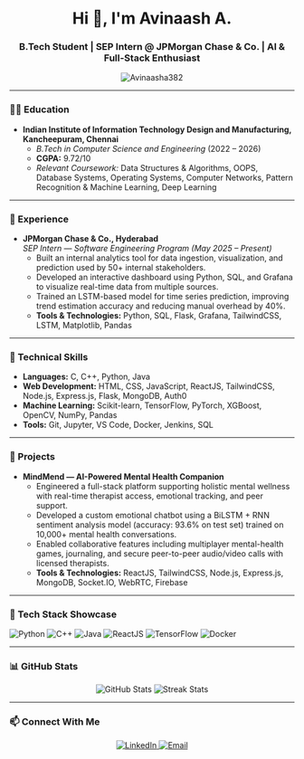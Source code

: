 <h1 align="center">Hi 👋, I'm Avinaash A.</h1>
<h3 align="center">B.Tech Student | SEP Intern @ JPMorgan Chase & Co. | AI & Full-Stack Enthusiast</h3>

<p align="center">
  <img src="https://komarev.com/ghpvc/?username=Avinaasha382&label=Profile%20views&color=0e75b6&style=flat" alt="Avinaasha382" />
</p>

---

### 👨‍🎓 Education

- **Indian Institute of Information Technology Design and Manufacturing, Kancheepuram, Chennai**
  - *B.Tech in Computer Science and Engineering* (2022 – 2026)
  - **CGPA:** 9.72/10
  - *Relevant Coursework:* Data Structures & Algorithms, OOPS, Database Systems, Operating Systems, Computer Networks, Pattern Recognition & Machine Learning, Deep Learning

---

### 💼 Experience

- **JPMorgan Chase & Co., Hyderabad**  
  *SEP Intern — Software Engineering Program (May 2025 – Present)*
  - Built an internal analytics tool for data ingestion, visualization, and prediction used by 50+ internal stakeholders.
  - Developed an interactive dashboard using Python, SQL, and Grafana to visualize real-time data from multiple sources.
  - Trained an LSTM-based model for time series prediction, improving trend estimation accuracy and reducing manual overhead by 40%.
  - **Tools & Technologies:** Python, SQL, Flask, Grafana, TailwindCSS, LSTM, Matplotlib, Pandas

---

### 🔧 Technical Skills

- **Languages:** C, C++, Python, Java
- **Web Development:** HTML, CSS, JavaScript, ReactJS, TailwindCSS, Node.js, Express.js, Flask, MongoDB, Auth0
- **Machine Learning:** Scikit-learn, TensorFlow, PyTorch, XGBoost, OpenCV, NumPy, Pandas
- **Tools:** Git, Jupyter, VS Code, Docker, Jenkins, SQL

---

### 🚀 Projects

- **MindMend — AI-Powered Mental Health Companion**
  - Engineered a full-stack platform supporting holistic mental wellness with real-time therapist access, emotional tracking, and peer support.
  - Developed a custom emotional chatbot using a BiLSTM + RNN sentiment analysis model (accuracy: 93.6% on test set) trained on 10,000+ mental health conversations.
  - Enabled collaborative features including multiplayer mental-health games, journaling, and secure peer-to-peer audio/video calls with licensed therapists.
  - **Tools & Technologies:** ReactJS, TailwindCSS, Node.js, Express.js, MongoDB, Socket.IO, WebRTC, Firebase

---

### 🧰 Tech Stack Showcase

<p align="left">
  <img src="https://img.shields.io/badge/-Python-3776AB?style=for-the-badge&logo=python&logoColor=white" alt="Python"/>
  <img src="https://img.shields.io/badge/-C++-00599C?style=for-the-badge&logo=c%2b%2b&logoColor=white" alt="C++"/>
  <img src="https://img.shields.io/badge/-Java-007396?style=for-the-badge&logo=java&logoColor=white" alt="Java"/>
  <img src="https://img.shields.io/badge/-ReactJS-61DAFB?style=for-the-badge&logo=react&logoColor=black" alt="ReactJS"/>
  <img src="https://img.shields.io/badge/-TensorFlow-FF6F00?style=for-the-badge&logo=tensorflow&logoColor=white" alt="TensorFlow"/>
  <img src="https://img.shields.io/badge/-Docker-2496ED?style=for-the-badge&logo=docker&logoColor=white" alt="Docker"/>
</p>

---

### 📊 GitHub Stats

<p align="center">
  <img src="https://github-readme-stats.vercel.app/api?username=Avinaasha382&show_icons=true&theme=tokyonight" alt="GitHub Stats"/>
  <img src="https://github-readme-streak-stats.herokuapp.com/?user=Avinaasha382&theme=tokyonight" alt="Streak Stats"/>
</p>

---

### 📫 Connect With Me

<p align="center">
  <a href="https://www.linkedin.com/in/your-linkedin-profile" target="_blank">
    <img src="https://img.shields.io/badge/LinkedIn-blue?style=for-the-badge&logo=linkedin&logoColor=white" alt="LinkedIn"/>
  </a>
  <a href="mailto:avinaasha382@gmail.com" target="_blank">
    <img src="https://img.shields.io/badge/Gmail-D14836?style=for-the-badge&logo=gmail&logoColor=white" alt="Email"/>
  </a>
</p>
